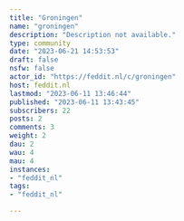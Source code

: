 ```yaml
---
title: "Groningen" 
name: "groningen"
description: "Description not available."
type: community
date: "2023-06-21 14:53:53"
draft: false
nsfw: false
actor_id: "https://feddit.nl/c/groningen"
host: feddit.nl
lastmod: "2023-06-11 13:46:44"
published: "2023-06-11 13:43:45"
subscribers: 22
posts: 2
comments: 3
weight: 2
dau: 2
wau: 4
mau: 4
instances:
- "feddit_nl"
tags: 
- "feddit_nl"

---
```

